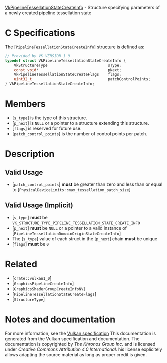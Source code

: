 [VkPipelineTessellationStateCreateInfo](https://www.khronos.org/registry/vulkan/specs/1.3-extensions/man/html/VkPipelineTessellationStateCreateInfo.html) - Structure specifying parameters of a newly created pipeline tessellation state

# C Specifications
The [`PipelineTessellationStateCreateInfo`] structure is defined as:
```c
// Provided by VK_VERSION_1_0
typedef struct VkPipelineTessellationStateCreateInfo {
    VkStructureType                           sType;
    const void*                               pNext;
    VkPipelineTessellationStateCreateFlags    flags;
    uint32_t                                  patchControlPoints;
} VkPipelineTessellationStateCreateInfo;
```

# Members
- [`s_type`] is the type of this structure.
- [`p_next`] is `NULL` or a pointer to a structure extending this structure.
- [`flags`] is reserved for future use.
- [`patch_control_points`] is the number of control points per patch.

# Description
## Valid Usage
-  [`patch_control_points`] **must**  be greater than zero and less than or equal to [`PhysicalDeviceLimits::max_tessellation_patch_size`]

## Valid Usage (Implicit)
-  [`s_type`] **must**  be `VK_STRUCTURE_TYPE_PIPELINE_TESSELLATION_STATE_CREATE_INFO`
-  [`p_next`] **must**  be `NULL` or a pointer to a valid instance of [`PipelineTessellationDomainOriginStateCreateInfo`]
-    The [`s_type`] value of each struct in the [`p_next`] chain  **must**  be unique
-  [`flags`] **must**  be `0`

# Related
- [`crate::vulkan1_0`]
- [`GraphicsPipelineCreateInfo`]
- [`GraphicsShaderGroupCreateInfoNV`]
- [`PipelineTessellationStateCreateFlags`]
- [`StructureType`]

# Notes and documentation
For more information, see the [Vulkan specification](https://www.khronos.org/registry/vulkan/specs/1.3-extensions/html/vkspec.html)
This documentation is generated from the Vulkan specification and documentation.
The documentation is copyrighted by *The Khronos Group Inc.* and is licensed under *Creative Commons Attribution 4.0 International*.
his license explicitely allows adapting the source material as long as proper credit is given.
        